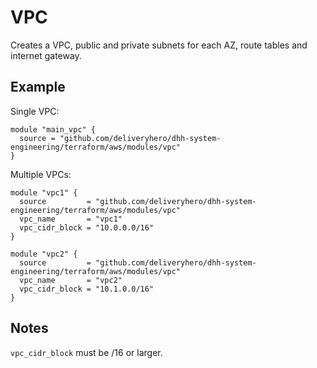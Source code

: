 # VPC

Creates a VPC, public and private subnets for each AZ, route tables and internet gateway.

## Example

Single VPC:

```hcl
module "main_vpc" {
  source = "github.com/deliveryhero/dhh-system-engineering/terraform/aws/modules/vpc"
}
```

Multiple VPCs:

```hcl
module "vpc1" {
  source         = "github.com/deliveryhero/dhh-system-engineering/terraform/aws/modules/vpc"
  vpc_name       = "vpc1"
  vpc_cidr_block = "10.0.0.0/16"
}

module "vpc2" {
  source         = "github.com/deliveryhero/dhh-system-engineering/terraform/aws/modules/vpc"
  vpc_name       = "vpc2"
  vpc_cidr_block = "10.1.0.0/16"
}
```

## Notes

`vpc_cidr_block` must be /16 or larger.
